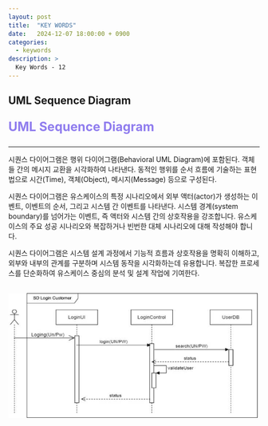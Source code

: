 ```yaml
---
layout: post
title:  "KEY WORDS"
date:   2024-12-07 18:00:00 + 0900
categories:
  - keywords
description: >
  Key Words - 12
---
```

## UML Sequence Diagram

<p style = "color:#8f7cee; font-size:25px; font-weight:bold">
UML Sequence Diagram
</p>

---

시퀀스 다이어그램은 행위 다이어그램(Behavioral UML Diagram)에 포함된다. 객체들 간의 메시지 교환을 시각화하여 나타낸다. 동적인 행위를 순서 흐름에 기술하는 표현법으로 시간(Time), 객체(Object), 메시지(Message) 등으로 구성된다.

시퀀스 다이어그램은 유스케이스의 특정 시나리오에서 외부 액터(actor)가 생성하는 이벤트, 이벤트의 순서, 그리고 시스템 간 이벤트를 나타낸다. 시스템 경계(system boundary)를 넘어가는 이벤트, 즉 액터와 시스템 간의 상호작용을 강조합니다. 유스케이스의 주요 성공 시나리오와 복잡하거나 빈번한 대체 시나리오에 대해 작성해야 합니다.

시퀀스 다이어그램은 시스템 설계 과정에서 기능적 흐름과 상호작용을 명확히 이해하고, 외부와 내부의 관계를 구분하며 시스템 동작을 시각화하는데 유용합니다. 복잡한 프로세스를 단순화하여 유스케이스 중심의 분석 및 설계 작업에 기여한다.

<br/>

<img src = "../../assets/img/keywords/IMG_k4.png" width = "500" height = "250">